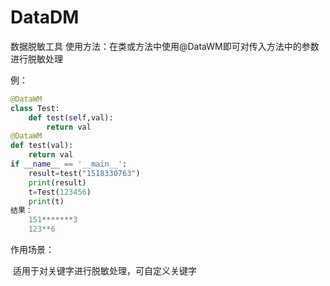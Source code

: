 # DataDM
数据脱敏工具
使用方法：在类或方法中使用@DataWM即可对传入方法中的参数进行脱敏处理

例：

```python
@DataWM
class Test:
    def test(self,val):
        return val
@DataWM
def test(val):
    return val
if __name__ == '__main__':
    result=test("1518330763")
    print(result)
    t=Test(123456)
    print(t)
结果：
	151*******3
	123**6
```

作用场景：

​	适用于对关键字进行脱敏处理，可自定义关键字
